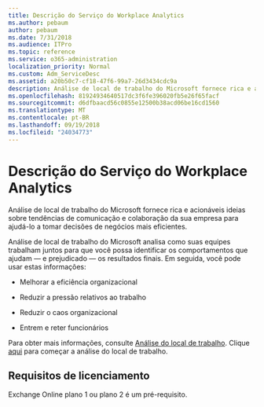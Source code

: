 ```yaml
---
title: Descrição do Serviço do Workplace Analytics
ms.author: pebaum
author: pebaum
ms.date: 7/31/2018
ms.audience: ITPro
ms.topic: reference
ms.service: o365-administration
localization_priority: Normal
ms.custom: Adm_ServiceDesc
ms.assetid: a20b50c7-cf18-47f6-99a7-26d3434cdc9a
description: Análise de local de trabalho do Microsoft fornece rica e acionáveis ideias sobre tendências de comunicação e colaboração da sua empresa para ajudá-lo a tomar decisões de negócios mais eficientes.
ms.openlocfilehash: 81924934640517dc3f6fe396020fb5e26f65facf
ms.sourcegitcommit: d6dfbaacd56c0855e12500b38acd06be16cd1560
ms.translationtype: MT
ms.contentlocale: pt-BR
ms.lasthandoff: 09/19/2018
ms.locfileid: "24034773"
---
```

# <a name="workplace-analytics-service-description"></a>Descrição do Serviço do Workplace Analytics

Análise de local de trabalho do Microsoft fornece rica e acionáveis ideias sobre tendências de comunicação e colaboração da sua empresa para ajudá-lo a tomar decisões de negócios mais eficientes.
  
Análise de local de trabalho do Microsoft analisa como suas equipes trabalham juntos para que você possa identificar os comportamentos que ajudam — e prejudicado — os resultados finais. Em seguida, você pode usar estas informações: 
  
- Melhorar a eficiência organizacional
    
- Reduzir a pressão relativos ao trabalho
    
- Reduzir o caos organizacional
    
- Entrem e reter funcionários
    
Para obter mais informações, consulte [Análise do local de trabalho](https://go.microsoft.com/fwlink/?linkid=852492). Clique [aqui](https://docs.microsoft.com/en-us/workplace-analytics/overview/get-started) para começar a análise do local de trabalho. 
  
## <a name="licensing-requirements"></a>Requisitos de licenciamento

Exchange Online plano 1 ou plano 2 é um pré-requisito.